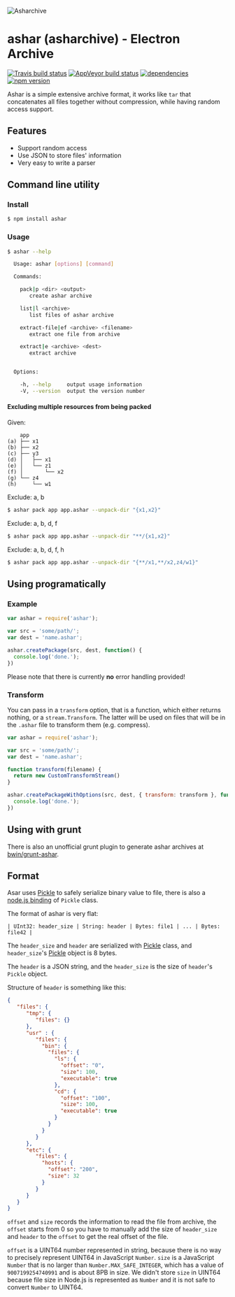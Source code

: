![Asharchive](/asharchive.png)

# ashar (asharchive) - Electron Archive

[![Travis build status](https://travis-ci.org/electron/ashar.svg?branch=master)](https://travis-ci.org/electron/ashar)
[![AppVeyor build status](https://ci.appveyor.com/api/projects/status/mrfwfr0uxlbwkuq3?svg=true)](https://ci.appveyor.com/project/electron-bot/ashar)
[![dependencies](http://img.shields.io/david/electron/ashar.svg?style=flat-square)](https://david-dm.org/electron/ashar)
[![npm version](http://img.shields.io/npm/v/ashar.svg?style=flat-square)](https://npmjs.org/package/ashar)

Ashar is a simple extensive archive format, it works like `tar` that concatenates
all files together without compression, while having random access support.

## Features

* Support random access
* Use JSON to store files' information
* Very easy to write a parser

## Command line utility

### Install

```bash
$ npm install ashar
```

### Usage

```bash
$ ashar --help

  Usage: ashar [options] [command]

  Commands:

    pack|p <dir> <output>
       create ashar archive

    list|l <archive>
       list files of ashar archive

    extract-file|ef <archive> <filename>
       extract one file from archive

    extract|e <archive> <dest>
       extract archive


  Options:

    -h, --help     output usage information
    -V, --version  output the version number

```

#### Excluding multiple resources from being packed

Given:
```
    app
(a) ├── x1
(b) ├── x2
(c) ├── y3
(d) │   ├── x1
(e) │   └── z1
(f) │       └── x2
(g) └── z4
(h)     └── w1
```

Exclude: a, b
```bash
$ ashar pack app app.ashar --unpack-dir "{x1,x2}"
```

Exclude: a, b, d, f
```bash
$ ashar pack app app.ashar --unpack-dir "**/{x1,x2}"
```

Exclude: a, b, d, f, h
```bash
$ ashar pack app app.ashar --unpack-dir "{**/x1,**/x2,z4/w1}"
```

## Using programatically

### Example

```js
var ashar = require('ashar');

var src = 'some/path/';
var dest = 'name.ashar';

ashar.createPackage(src, dest, function() {
  console.log('done.');
})
```

Please note that there is currently **no** error handling provided!

### Transform
You can pass in a `transform` option, that is a function, which either returns
nothing, or a `stream.Transform`. The latter will be used on files that will be
in the `.ashar` file to transform them (e.g. compress).

```js
var ashar = require('ashar');

var src = 'some/path/';
var dest = 'name.ashar';

function transform(filename) {
  return new CustomTransformStream()
}

ashar.createPackageWithOptions(src, dest, { transform: transform }, function() {
  console.log('done.');
})
```

## Using with grunt

There is also an unofficial grunt plugin to generate ashar archives at [bwin/grunt-ashar][grunt-ashar].

## Format

Asar uses [Pickle][pickle] to safely serialize binary value to file, there is
also a [node.js binding][node-pickle] of `Pickle` class.

The format of ashar is very flat:

```
| UInt32: header_size | String: header | Bytes: file1 | ... | Bytes: file42 |
```

The `header_size` and `header` are serialized with [Pickle][pickle] class, and
`header_size`'s [Pickle][pickle] object is 8 bytes.

The `header` is a JSON string, and the `header_size` is the size of `header`'s
`Pickle` object.

Structure of `header` is something like this:

```json
{
   "files": {
      "tmp": {
         "files": {}
      },
      "usr" : {
         "files": {
           "bin": {
             "files": {
               "ls": {
                 "offset": "0",
                 "size": 100,
                 "executable": true
               },
               "cd": {
                 "offset": "100",
                 "size": 100,
                 "executable": true
               }
             }
           }
         }
      },
      "etc": {
         "files": {
           "hosts": {
             "offset": "200",
             "size": 32
           }
         }
      }
   }
}
```

`offset` and `size` records the information to read the file from archive, the
`offset` starts from 0 so you have to manually add the size of `header_size` and
`header` to the `offset` to get the real offset of the file.

`offset` is a UINT64 number represented in string, because there is no way to
precisely represent UINT64 in JavaScript `Number`. `size` is a JavaScript
`Number` that is no larger than `Number.MAX_SAFE_INTEGER`, which has a value of
`9007199254740991` and is about 8PB in size. We didn't store `size` in UINT64
because file size in Node.js is represented as `Number` and it is not safe to
convert `Number` to UINT64.

[pickle]: https://chromium.googlesource.com/chromium/src/+/master/base/pickle.h
[node-pickle]: https://www.npmjs.org/package/chromium-pickle
[grunt-ashar]: https://github.com/bwin/grunt-ashar

